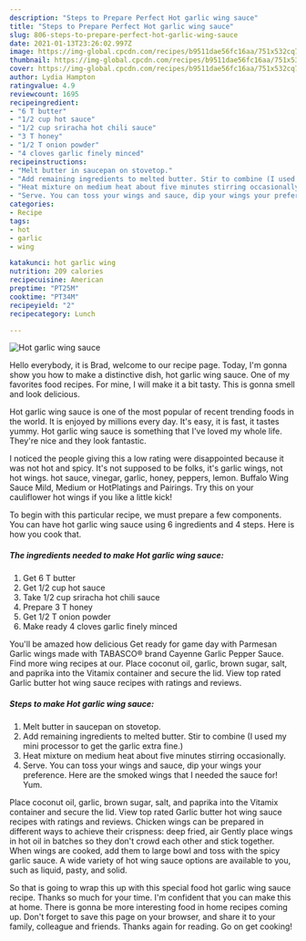 ```yaml
---
description: "Steps to Prepare Perfect Hot garlic wing sauce"
title: "Steps to Prepare Perfect Hot garlic wing sauce"
slug: 806-steps-to-prepare-perfect-hot-garlic-wing-sauce
date: 2021-01-13T23:26:02.997Z
image: https://img-global.cpcdn.com/recipes/b9511dae56fc16aa/751x532cq70/hot-garlic-wing-sauce-recipe-main-photo.jpg
thumbnail: https://img-global.cpcdn.com/recipes/b9511dae56fc16aa/751x532cq70/hot-garlic-wing-sauce-recipe-main-photo.jpg
cover: https://img-global.cpcdn.com/recipes/b9511dae56fc16aa/751x532cq70/hot-garlic-wing-sauce-recipe-main-photo.jpg
author: Lydia Hampton
ratingvalue: 4.9
reviewcount: 1695
recipeingredient:
- "6 T butter"
- "1/2 cup hot sauce"
- "1/2 cup sriracha hot chili sauce"
- "3 T honey"
- "1/2 T onion powder"
- "4 cloves garlic finely minced"
recipeinstructions:
- "Melt butter in saucepan on stovetop."
- "Add remaining ingredients to melted butter. Stir to combine (I used my mini processor to get the garlic extra fine.)"
- "Heat mixture on medium heat about five minutes stirring occasionally."
- "Serve. You can toss your wings and sauce, dip your wings your preference. Here are the smoked wings that I needed the sauce for! Yum."
categories:
- Recipe
tags:
- hot
- garlic
- wing

katakunci: hot garlic wing 
nutrition: 209 calories
recipecuisine: American
preptime: "PT25M"
cooktime: "PT34M"
recipeyield: "2"
recipecategory: Lunch

---
```



![Hot garlic wing sauce](https://img-global.cpcdn.com/recipes/b9511dae56fc16aa/751x532cq70/hot-garlic-wing-sauce-recipe-main-photo.jpg)

Hello everybody, it is Brad, welcome to our recipe page. Today, I'm gonna show you how to make a distinctive dish, hot garlic wing sauce. One of my favorites food recipes. For mine, I will make it a bit tasty. This is gonna smell and look delicious.

Hot garlic wing sauce is one of the most popular of recent trending foods in the world. It is enjoyed by millions every day. It's easy, it is fast, it tastes yummy. Hot garlic wing sauce is something that I've loved my whole life. They're nice and they look fantastic.

I noticed the people giving this a low rating were disappointed because it was not hot and spicy. It&#39;s not supposed to be folks, it&#39;s garlic wings, not hot wings. hot sauce, vinegar, garlic, honey, peppers, lemon. Buffalo Wing Sauce Mild, Medium or HotPlatings and Pairings. Try this on your cauliflower hot wings if you like a little kick!


To begin with this particular recipe, we must prepare a few components. You can have hot garlic wing sauce using 6 ingredients and 4 steps. Here is how you cook that.

<!--inarticleads1-->

##### The ingredients needed to make Hot garlic wing sauce:

1. Get 6 T butter
1. Get 1/2 cup hot sauce
1. Take 1/2 cup sriracha hot chili sauce
1. Prepare 3 T honey
1. Get 1/2 T onion powder
1. Make ready 4 cloves garlic finely minced


You&#39;ll be amazed how delicious Get ready for game day with Parmesan Garlic wings made with TABASCO® brand Cayenne Garlic Pepper Sauce. Find more wing recipes at our. Place coconut oil, garlic, brown sugar, salt, and paprika into the Vitamix container and secure the lid. View top rated Garlic butter hot wing sauce recipes with ratings and reviews. 

<!--inarticleads2-->

##### Steps to make Hot garlic wing sauce:

1. Melt butter in saucepan on stovetop.
1. Add remaining ingredients to melted butter. Stir to combine (I used my mini processor to get the garlic extra fine.)
1. Heat mixture on medium heat about five minutes stirring occasionally.
1. Serve. You can toss your wings and sauce, dip your wings your preference. Here are the smoked wings that I needed the sauce for! Yum.


Place coconut oil, garlic, brown sugar, salt, and paprika into the Vitamix container and secure the lid. View top rated Garlic butter hot wing sauce recipes with ratings and reviews. Chicken wings can be prepared in different ways to achieve their crispness: deep fried, air Gently place wings in hot oil in batches so they don&#39;t crowd each other and stick together. When wings are cooked, add them to large bowl and toss with the spicy garlic sauce. A wide variety of hot wing sauce options are available to you, such as liquid, pasty, and solid. 

So that is going to wrap this up with this special food hot garlic wing sauce recipe. Thanks so much for your time. I'm confident that you can make this at home. There is gonna be more interesting food in home recipes coming up. Don't forget to save this page on your browser, and share it to your family, colleague and friends. Thanks again for reading. Go on get cooking!
